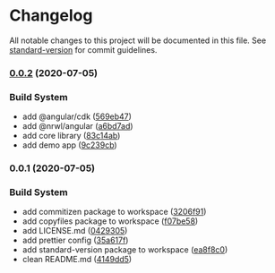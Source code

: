 # Changelog

All notable changes to this project will be documented in this file. See [standard-version](https://github.com/conventional-changelog/standard-version) for commit guidelines.

### [0.0.2](https://github.com/qolb/workspace/compare/v0.0.1...v0.0.2) (2020-07-05)


### Build System

* add @angular/cdk ([569eb47](https://github.com/qolb/workspace/commit/569eb4744e985d9d17997cbda001b6e5650a6ea3))
* add @nrwl/angular ([a6bd7ad](https://github.com/qolb/workspace/commit/a6bd7addc11b834594e05541e079fdeb7bc10046))
* add core library ([83c14ab](https://github.com/qolb/workspace/commit/83c14ab87acf74a740dc3998e79ba6a28a1d699f))
* add demo app ([9c239cb](https://github.com/qolb/workspace/commit/9c239cbd8d1a25410e15e88bdf20b21e4485c40e))

### 0.0.1 (2020-07-05)


### Build System

* add commitizen package to workspace ([3206f91](https://github.com/qolb/workspace/commit/3206f9169ee0fead8c68bb3a6c2e2ba7c5263430))
* add copyfiles package to workspace ([f07be58](https://github.com/qolb/workspace/commit/f07be5804f1a21f8b6337de1195c37b55df5fc6e))
* add LICENSE.md ([0429305](https://github.com/qolb/workspace/commit/0429305f978943d9ab9b9d66e3073addc8818fa9))
* add prettier config ([35a617f](https://github.com/qolb/workspace/commit/35a617f6a2e8954864e165bec7f393b125e1a25e))
* add standard-version package to workspace ([ea8f8c0](https://github.com/qolb/workspace/commit/ea8f8c0332d13336eb8e8de5689ebab1d19e3404))
* clean README.md ([4149dd5](https://github.com/qolb/workspace/commit/4149dd5a9684a3a83a9f4ed3e6b2e73ce35e8302))
